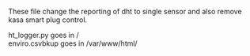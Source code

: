 These file change the reporting of dht to single sensor and also remove kasa smart plug control.  
  
ht_logger.py goes in /  
enviro.csvbkup goes in /var/www/html/  
